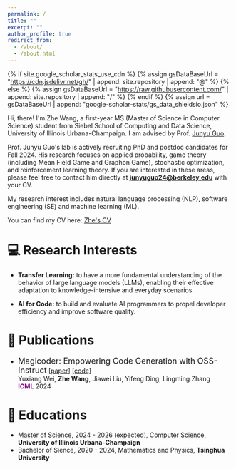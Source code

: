 ```yaml
---
permalink: /
title: ""
excerpt: ""
author_profile: true
redirect_from: 
  - /about/
  - /about.html
---
```


{% if site.google_scholar_stats_use_cdn %}
{% assign gsDataBaseUrl = "https://cdn.jsdelivr.net/gh/" | append: site.repository | append: "@" %}
{% else %}
{% assign gsDataBaseUrl = "https://raw.githubusercontent.com/" | append: site.repository | append: "/" %}
{% endif %}
{% assign url = gsDataBaseUrl | append: "google-scholar-stats/gs_data_shieldsio.json" %}

<span class='anchor' id='about-me'></span>


Hi, there! I'm Zhe Wang, a first-year MS (Master of Science in Computer Science) student from Siebel School of Computing and Data Science, University of Illinois Urbana-Champaign. I am advised by Prof. [Junyu Guo](https://www.linkedin.com/in/junyu-guo-james/?locale=zh_CN).

Prof. Junyu Guo's lab is actively recruiting PhD and postdoc candidates for Fall 2024. His research focuses on applied probability, game theory (including Mean Field Game and Graphon Game), stochastic optimization, and reinforcement learning theory. If you are interested in these areas, please feel free to contact him directly at **junyuguo24@berkeley.edu** with your CV.

My research interest includes natural language processing (NLP), software engineering (SE) and machine learning (ML).

You can find my CV here: [Zhe's CV](https://zhewang2001.github.io/assets/Zhe_s_CV_Github.pdf)

# 💻 Research Interests 

- **Transfer Learning:** to have a more fundamental understanding of the behavior of large language models (LLMs), enabling their effective adaptation to knowledge-intensive and everyday scenarios.

- **AI for Code:** to build and evaluate AI programmers to propel developer efficiency and improve software quality.



# 📝 Publications 


- <font size="4">Magicoder: Empowering Code Generation with OSS-Instruct</font> 
[[paper]](https://arxiv.org/abs/2312.02120) [[code]](https://github.com/ise-uiuc/magicoder) \
Yuxiang Wei, **Zhe Wang**, Jiawei Liu, Yifeng Ding, Lingming Zhang \
<span style="color:purple">**ICML**</span> 2024 



# 📖 Educations
- Master of Science, 2024 - 2026 (expected), Computer Science, **University of Illinois Urbana-Champaign**
- Bachelor of Sience, 2020 - 2024, Mathematics and Physics, **Tsinghua University**



